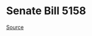 # Senate Bill 5158

[Source](http://lawfilesext.leg.wa.gov/biennium/2023-24/Pdf/Bills/Senate%20Bills/5158.pdf)